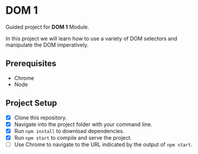 # DOM 1

Guided project for **DOM 1** Module.

In this project we will learn how to use a variety of DOM selectors and manipulate the DOM imperatively.

## Prerequisites

- Chrome
- Node

## Project Setup

- [X] Clone this repository.
- [X] Navigate into the project folder with your command line.
- [X] Run `npm install` to download dependencies.
- [X] Run `npm start` to compile and serve the project.
- [ ] Use Chrome to navigate to the URL indicated by the output of `npm start`.
